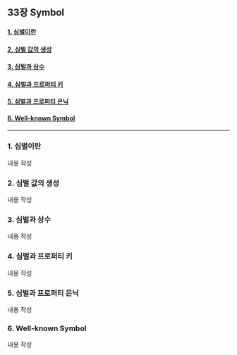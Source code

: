 ## 33장 Symbol

#### [1. 심벌이란](#1-심벌이란-1)
#### [2. 심벌 값의 생성](#2-심벌-값의-생성-1)
#### [3. 심벌과 상수](#3-심벌과-상수-1)
#### [4. 심벌과 프로퍼티 키](#4-심벌과-프로퍼티-키-1)
#### [5. 심벌과 프로퍼티 은닉](#5-심벌과-프로퍼티-은닉-1)
#### [6. Well-known Symbol](#6-Well-known-Symbol-1)

***

### 1. 심벌이란

내용 작성

### 2. 심벌 값의 생성

내용 작성

### 3. 심벌과 상수

내용 작성

### 4. 심벌과 프로퍼티 키

내용 작성

### 5. 심벌과 프로퍼티 은닉

내용 작성

### 6. Well-known Symbol

내용 작성
